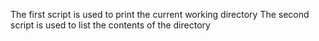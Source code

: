 The first script is used to print the current working directory
The second script is used to list the contents of the directory
